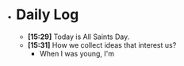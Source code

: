 - # Daily Log
	- **[15:29]** Today is All Saints Day.
	- **[15:31]**  How we collect ideas that interest us?
		- When I was young, I'm